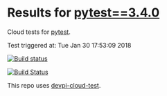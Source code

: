 # Results for [pytest==3.4.0](https://devpi.net/nicoddemus/dev/pytest/3.4.0)

Cloud tests for [pytest](FILL_IN_REPOSITORY_LINK).

Test triggered at: Tue Jan 30 17:53:09 2018

[![Build status](https://travis-ci.org/nicoddemus/devpi-cloud-test-pytest.svg?branch=master)](https://travis-ci.org/nicoddemus/devpi-cloud-test-pytest)

[![Build Status](https://ci.appveyor.com/api/projects/status/v0ls4w1qniyd32yu?svg=true)](https://ci.appveyor.com/project/nicoddemus/devpi-cloud-test-pytest)

This repo uses [devpi-cloud-test](https://github.com/obestwalter/devpi-cloud-test).
